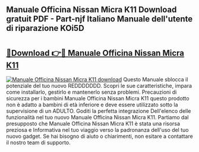 ## Manuale Officina Nissan Micra K11 Download gratuit PDF - Part-njf Italiano Manuale dell'utente di riparazione KOi5D

# <h2><a href="http://dfffngx.blite.top/?on=Manuale+Officina+Nissan+Micra+K11">🔗Download 👉🔴 Manuale Officina Nissan Micra K11</a></h2>

[![Manuale Officina Nissan Micra K11 download](https://i.imgur.com/lujVjoI.png)](http://dfffngx.blite.top/?on=Manuale+Officina+Nissan+Micra+K11)
Questo Manuale sblocca il potenziale del tuo nuovo REDDDDDDD. Scopri le sue caratteristiche, impara come installarlo, gestirlo e mantenerlo senza problemi. Precauzioni di sicurezza per i bambini Manuale Officina Nissan Micra K11 questo prodotto non è adatto a bambini di età inferiore e deve essere utilizzato sotto la supervisione di un ADULTO. Goditi la perfetta integrazione Dell'elenco delle funzionalità nel tuo nuovo Manuale Officina Nissan Micra K11. Partiamo dal presupposto che Manuale Officina Nissan Micra K11 è stata una risorsa preziosa e Informativa nel tuo viaggio verso la padronanza dell'uso del tuo nuovo gadget. Se hai bisogno di aiuto o chiarimenti, non esitare a contattare il nostro team di supporto.
